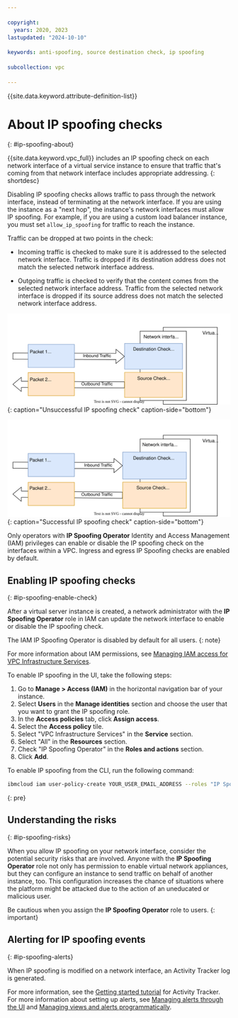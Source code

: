 ```yaml
---

copyright:
  years: 2020, 2023
lastupdated: "2024-10-10"

keywords: anti-spoofing, source destination check, ip spoofing

subcollection: vpc

---
```


{{site.data.keyword.attribute-definition-list}}

# About IP spoofing checks
{: #ip-spoofing-about}

{{site.data.keyword.vpc_full}} includes an IP spoofing check on each network interface of a virtual service instance to ensure that traffic that's coming from that network interface includes appropriate addressing.
{: shortdesc}

Disabling IP spoofing checks allows traffic to pass through the network interface, instead of terminating at the network interface. If you are using the instance as a "next hop", the instance's network interfaces must allow IP spoofing. For example, if you are using a custom load balancer instance, you must set `allow_ip_spoofing` for traffic to reach the instance.

Traffic can be dropped at two points in the check:
- Incoming traffic is checked to make sure it is addressed to the selected network interface. Traffic is dropped if its destination address does not match the selected network interface address.

- Outgoing traffic is checked to verify that the content comes from the selected network interface address. Traffic from the selected network interface is dropped if its source address does not match the selected network interface address.

![Figure showing unsuccessful traffic flow to and from a virtual server instance](images/as-deny.svg "Figure showing unsuccessful traffic flow to and from a virtual server instance"){: caption="Unsuccessful IP spoofing check" caption-side="bottom"}

![Figure showing successful traffic flow to and from a virtual server instance](images/as-allow.svg "Figure showing successful traffic flow to and from a virtual server instance"){: caption="Successful IP spoofing check" caption-side="bottom"}

Only operators with **IP Spoofing Operator** Identity and Access Management (IAM) privileges can enable or disable the IP spoofing check on the interfaces within a VPC. Ingress and egress IP Spoofing checks are enabled by default.

## Enabling IP spoofing checks
{: #ip-spoofing-enable-check}

After a virtual server instance is created, a network administrator with the **IP Spoofing Operator** role in IAM can update the network interface to enable or disable the IP spoofing check.

The IAM IP Spoofing Operator is disabled by default for all users.
{: note}

For more information about IAM permissions, see [Managing IAM access for VPC Infrastructure Services](/docs/vpc?topic=vpc-iam-getting-started&interface=ui).

To enable IP spoofing in the UI, take the following steps:

1. Go to **Manage > Access (IAM)** in the horizontal navigation bar of your instance.
2. Select **Users** in the **Manage identities** section and choose the user that you want to grant the IP spoofing role.
3. In the **Access policies** tab, click **Assign access**.
4. Select the **Access policy** tile.
5. Select "VPC Infrastructure Services" in the **Service** section.
6. Select "All" in the **Resources** section.
7. Check "IP Spoofing Operator" in the **Roles and actions** section.
8. Click **Add**.

To enable IP spoofing from the CLI, run the following command:

```sh
ibmcloud iam user-policy-create YOUR_USER_EMAIL_ADDRESS --roles "IP Spoofing Operator" --service-name is
```
{: pre}

## Understanding the risks
{: #ip-spoofing-risks}

When you allow IP spoofing on your network interface, consider the potential security risks that are involved. Anyone with the **IP Spoofing Operator** role not only has permission to enable virtual network appliances, but they can configure an instance to send traffic on behalf of another instance, too. This configuration increases the chance of situations where the platform might be attacked due to the action of an uneducated or malicious user.

Be cautious when you assign the **IP Spoofing Operator** role to users.
{: important}

## Alerting for IP spoofing events
{: #ip-spoofing-alerts}

When IP spoofing is modified on a network interface, an Activity Tracker log is generated.

For more information, see the [Getting started tutorial](/docs/activity-tracker?topic=activity-tracker-getting-started) for Activity Tracker.
For more information about setting up alerts, see [Managing alerts through the UI](/docs/activity-tracker?topic=activity-tracker-alerts) and [Managing views and alerts programmatically](/docs/activity-tracker?topic=activity-tracker-config-api).
